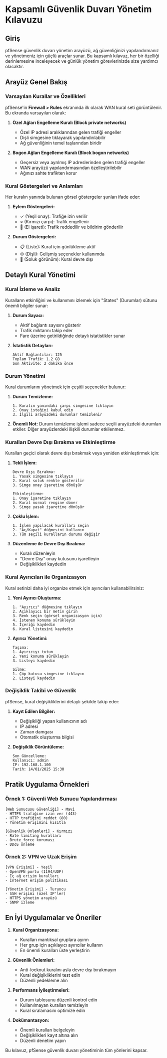 # Kapsamlı Güvenlik Duvarı Yönetim Kılavuzu

## Giriş

pfSense güvenlik duvarı yönetim arayüzü, ağ güvenliğinizi yapılandırmanız ve yönetmeniz için güçlü araçlar sunar. Bu kapsamlı kılavuz, her bir özelliği derinlemesine inceleyecek ve günlük yönetim görevlerinizde size yardımcı olacaktır.

## Arayüz Genel Bakış

### Varsayılan Kurallar ve Özellikleri

pfSense'in **Firewall > Rules** ekranında ilk olarak WAN kural seti görüntülenir. Bu ekranda varsayılan olarak:

1. **Özel Ağları Engelleme Kuralı (Block private networks)**
   - Özel IP adresi aralıklarından gelen trafiği engeller
   - Dişli simgesine tıklayarak yapılandırılabilir
   - Ağ güvenliğinin temel taşlarından biridir

2. **Bogon Ağları Engelleme Kuralı (Block bogon networks)**
   - Geçersiz veya ayrılmış IP adreslerinden gelen trafiği engeller
   - WAN arayüzü yapılandırmasından özelleştirilebilir
   - Ağınızı sahte trafikten korur

### Kural Göstergeleri ve Anlamları

Her kuralın yanında bulunan görsel göstergeler şunları ifade eder:

1. **Eylem Göstergeleri:**
   - ✓ (Yeşil onay): Trafiğe izin verilir
   - × (Kırmızı çarpı): Trafik engellenir
   - 🤚 (El işareti): Trafik reddedilir ve bildirim gönderilir

2. **Durum Göstergeleri:**
   - 📋 (Liste): Kural için günlükleme aktif
   - ⚙️ (Dişli): Gelişmiş seçenekler kullanımda
   - 🔅 (Soluk görünüm): Kural devre dışı

## Detaylı Kural Yönetimi

### Kural İzleme ve Analiz

Kuralların etkinliğini ve kullanımını izlemek için "States" (Durumlar) sütunu önemli bilgiler sunar:

1. **Durum Sayacı:**
   - Aktif bağlantı sayısını gösterir
   - Trafik miktarını takip eder
   - Fare üzerine getirildiğinde detaylı istatistikler sunar

2. **İstatistik Detayları:**
   ```plaintext
   Aktif Bağlantılar: 125
   Toplam Trafik: 1.2 GB
   Son Aktivite: 2 dakika önce
   ```

### Durum Yönetimi

Kural durumlarını yönetmek için çeşitli seçenekler bulunur:

1. **Durum Temizleme:**
   ```plaintext
   1. Kuralın yanındaki çarpı simgesine tıklayın
   2. Onay isteğini kabul edin
   3. İlgili arayüzdeki durumlar temizlenir
   ```

2. **Önemli Not:** Durum temizleme işlemi sadece seçili arayüzdeki durumları etkiler. Diğer arayüzlerdeki ilişkili durumlar etkilenmez.

### Kuralları Devre Dışı Bırakma ve Etkinleştirme

Kuralları geçici olarak devre dışı bırakmak veya yeniden etkinleştirmek için:

1. **Tekli İşlem:**
   ```plaintext
   Devre Dışı Bırakma:
   1. Yasak simgesine tıklayın
   2. Kural soluk renkle gösterilir
   3. Simge onay işaretine dönüşür

   Etkinleştirme:
   1. Onay işaretine tıklayın
   2. Kural normal rengine döner
   3. Simge yasak işaretine dönüşür
   ```

2. **Çoklu İşlem:**
   ```plaintext
   1. İşlem yapılacak kuralları seçin
   2. "Aç/Kapat" düğmesini kullanın
   3. Tüm seçili kuralların durumu değişir
   ```

3. **Düzenleme ile Devre Dışı Bırakma:**
   - Kuralı düzenleyin
   - "Devre Dışı" onay kutusunu işaretleyin
   - Değişiklikleri kaydedin

### Kural Ayırıcıları ile Organizasyon

Kural setinizi daha iyi organize etmek için ayırıcıları kullanabilirsiniz:

1. **Yeni Ayırıcı Oluşturma:**
   ```plaintext
   1. "Ayırıcı" düğmesine tıklayın
   2. Açıklayıcı bir metin girin
   3. Renk seçin (görsel organizasyon için)
   4. İstenen konuma sürükleyin
   5. İçeriği kaydedin
   6. Kural listesini kaydedin
   ```

2. **Ayırıcı Yönetimi:**
   ```plaintext
   Taşıma:
   1. Ayırıcıyı tutun
   2. Yeni konuma sürükleyin
   3. Listeyi kaydedin

   Silme:
   1. Çöp kutusu simgesine tıklayın
   2. Listeyi kaydedin
   ```

### Değişiklik Takibi ve Güvenlik

pfSense, kural değişikliklerini detaylı şekilde takip eder:

1. **Kayıt Edilen Bilgiler:**
   - Değişikliği yapan kullanıcının adı
   - IP adresi
   - Zaman damgası
   - Otomatik oluşturma bilgisi

2. **Değişiklik Görüntüleme:**
   ```plaintext
   Son Güncelleme:
   Kullanıcı: admin
   IP: 192.168.1.100
   Tarih: 14/01/2025 15:30
   ```

## Pratik Uygulama Örnekleri

### Örnek 1: Güvenli Web Sunucu Yapılandırması
```plaintext
[Web Sunucusu Güvenliği] - Mavi
- HTTPS trafiğine izin ver (443)
- HTTP trafiğini reddet (80)
- Yönetim erişimini kısıtla

[Güvenlik Önlemleri] - Kırmızı
- Rate limiting kuralları
- Brute force koruması
- DDoS önleme
```

### Örnek 2: VPN ve Uzak Erişim
```plaintext
[VPN Erişimi] - Yeşil
- OpenVPN portu (1194/UDP)
- İç ağ erişim kuralları
- İnternet erişim politikası

[Yönetim Erişimi] - Turuncu
- SSH erişimi (özel IP'ler)
- HTTPS yönetim arayüzü
- SNMP izleme
```

## En İyi Uygulamalar ve Öneriler

1. **Kural Organizasyonu:**
   - Kuralları mantıksal gruplara ayırın
   - Her grup için açıklayıcı ayırıcılar kullanın
   - En önemli kuralları üste yerleştirin

2. **Güvenlik Önlemleri:**
   - Anti-lockout kuralını asla devre dışı bırakmayın
   - Kural değişikliklerini test edin
   - Düzenli yedekleme alın

3. **Performans İyileştirmeleri:**
   - Durum tablosunu düzenli kontrol edin
   - Kullanılmayan kuralları temizleyin
   - Kural sıralamasını optimize edin

4. **Dokümantasyon:**
   - Önemli kuralları belgeleyin
   - Değişiklikleri kayıt altına alın
   - Düzenli denetim yapın

Bu kılavuz, pfSense güvenlik duvarı yönetiminin tüm yönlerini kapsar.
